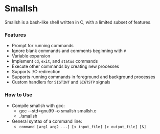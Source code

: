 # Smallsh

Smallsh is a bash-like shell written in C, with a limited subset of features.

### Features

- Prompt for running commands
- Ignore blank commands and comments beginning with `#`
- Variable expansion
- Implement `cd`, `exit`, and `status` commands
- Execute other commands by creating new processes
- Supports I/O redirection
- Supports running commands in foreground and background processes
- Custom handlers for `SIGTINT` and `SIGTSTP` signals

### How to Use

- Compile smallsh with gcc:
  - gcc --std=gnu99 -o smallsh smallsh.c
  - ./smallsh
- General syntax of a command line:
  - `command [arg1 arg2 ...] [< input_file] [> output_file] [&]`
